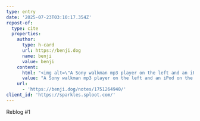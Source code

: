 ```yaml
---
type: entry
date: '2025-07-23T03:10:17.354Z'
repost-of:
  type: cite
  properties:
    author:
      type: h-card
      url: https://benji.dog
      name: benji
      value: benji
    content:
      html: "<img alt=\"A Sony walkman mp3 player on the left and an iPod on the right both playing the track CORTEX IMPLANT\" class=\"u-photo\" src=\"https://benji.dog/uploads/1751264625_20250630_003250.jpg\"/>\n\t\t<p>Had to add all the songs to my mp3 players after the listening party for the new <a href=\"https://corteximplant.com/@revengeday\">Revengeday</a> LP: <a href=\"https://revengeday.bandcamp.com/album/kybernetik-lp-3\">https://revengeday.bandcamp.com/album/kybernetik-lp-3</a></p>"
      value: "A Sony walkman mp3 player on the left and an iPod on the right both playing the track CORTEX IMPLANT\nHad to add all the songs to my mp3 players after the listening party for the new Revengeday LP: https://revengeday.bandcamp.com/album/kybernetik-lp-3"
    url:
      - 'https://benji.dog/notes/1751264940/'
client_id: 'https://sparkles.sploot.com/'
---
```


Reblog #1
